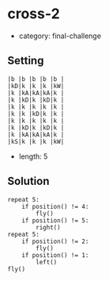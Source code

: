 # cross-2
- category: final-challenge

## Setting

```
|b |b |b |b |b |
|kD|k |k |k |kW|
|k |kA|kA|kA|k |
|k |kD|k |kD|k |
|k |k |k |k |k |
|k |k |kD|k |k |
|k |k |k |k |k |
|k |kD|k |kD|k |
|k |kA|kA|kA|k |
|kS|k |k |k |kW|
```

- length: 5

## Solution

```
repeat 5:
    if position() != 4:
        fly()
    if position() != 5:
        right()
repeat 5:
    if position() != 2:
        fly()
    if position() != 1:
        left()
fly()
```
